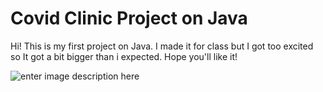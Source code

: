 #  Covid Clinic Project on Java
Hi! This is my first project on Java. I made it for class but I got too excited so It got a bit bigger than i expected.
Hope you'll like it!

![enter image description here](https://img.devrant.com/devrant/rant/r_2320300_8CgA3.jpg)

